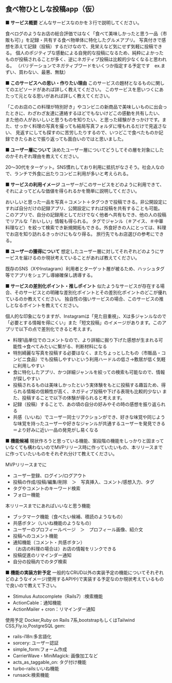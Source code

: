 ## 食べ物ひとしな投稿app（仮）
**■ サービス概要**
どんなサービスなのかを３行で説明してください。

食べログのようなお店の総合評価ではなく「食べて美味しかったと思う一品（市販も可）」を記録・共有する食べ物単体に特化したグルメアプリ。
写真付きで感想を添えて記録（投稿）するだけなので、見栄えなど気にせず気軽に投稿できる。
個人のポジティブな感動による自発的な投稿になるため、純粋によかったものが投稿されることが多く、逆にネガティブ投稿は比較的少なくなると思われる。
（バリデーションでネガティブワードをいくつか指定する予定です　ex.まずい、買わない、最悪、無駄）

**■ このサービスへの思い・作りたい理由**
このサービスの題材となるものに関してのエピソードがあれば詳しく教えてください。
このサービスを思いつくにあたって元となる思いがあれば詳しく教えてください。

「このお店のこの料理が特別好き」やコンビニの新商品で美味しいものに出会ったときに、わざわざ友達に連絡するほどでもないけどこの感動を共有したい、
また他の人がおいしいと思うものを知りたい、と思った経験がきっかけです。また、せっかく料理の写真を撮っても結局写真フォルダに埋もれるだけで見返さない、
見返すにしても探すのに苦労したりするので、いつどこで食べたものか記録できたらあとで振り返っても面白いのではと思いました。

**■ ユーザー層について**
決めたユーザー層についてどうしてその層を対象にしたのかそれぞれ理由を教えてください。

20〜30代をターゲット。SNS慣れしており利用に抵抗がなさそう。社会人なので、ランチで外食に出たりコンビニ利用が多いと考えられる。

**■ サービスの利用イメージ**
ユーザーがこのサービスをどのように利用できて、それによってどんな価値を得られるかを簡単に説明してください。

おいしいと思った一品を写真＋コメント＋タグつきで投稿できる。非公開設定にすれば自分だけの記録アプリ、公開設定にすれば投稿を共有することも可能。
このアプリで、自分の記録用としてだけでなく他者へ共有もでき、他の人の投稿でリアルな「おいしい」情報も得られる。
タグでジャンル（＃アイス、＃中華料理など）を絞って検索でき新規開拓もできる。外食好きの人にとっては、料理でお店を知り訪れるきっかけにもなり得る。
旅行先でもお店選びの参考にできる。

**■ ユーザーの獲得について**
想定したユーザー層に対してそれぞれどのようにサービスを届けるのか現状考えていることがあれば教えてください。

既存のSNS（XやInstagram）利用者とターゲット層が被るため、ハッシュタグ等でアプリをシェアし導線確保し誘導する。

**■ サービスの差別化ポイント・推しポイント**
似たようなサービスが存在する場合、そのサービスとの明確な差別化ポイントとその差別化ポイントのどこが優れているのか教えてください。
独自性の強いサービスの場合、このサービスの推しとなるポイントを教えてください。

個人的な印象になりますが、Instagramは「見た目重視」、Xは多ジャンルなので「必要とする情報を得にくい」また「短文投稿」のイメージがあります。このアプリで以下の点で差別化できると考えます。
- 料理1品単位でのコメントなので、より詳細に掘り下げた感想が生まれる可能性→食べてみたいに繋がる、判断材料になる
- 特別綺麗な写真を投稿する必要はなく、またちょっとしたもの（市販品・コンビニ食品）でも投稿しやすいという利用ハードルの低さ→敷居が低く気軽に利用しやすい
- 食に特化したアプリ、かつ詳細ジャンルを絞っての検索も可能なので、情報が探しやすい
- 投稿されるものは美味しかったという実体験をもとに投稿する趣旨ため、得られる情報の信頼性が高く、ネガティブ投稿や下げる表現も比較的少ない
また、投稿することで以下の体験が得られると考えます。
- 記録（投稿）することで、あの頃の自分の好みやその時の感想を振り返られる
- 共感（いいね）でユーザー同士リアクションができ、好きな味覚や同じような味覚を持ったユーザーや好きなジャンルが共通するユーザーを発見できる＝より好みに近い一品の発見がし易くなる

**■ 機能候補**
現状作ろうと思っている機能、案段階の機能をしっかりと固まっていなくても構わないのでMVPリリース時に作っていたいもの、本リリースまでに作っていたいものをそれぞれ分けて教えてください。

MVPリリースまでに
- ユーザー登録、ログイン/ログアウト
- 投稿の作成/投稿/編集/削除　＞　写真挿入、コメント/感想入力、タグ
- タグやコメントのキーワード検索
- フォロー機能

本リリースまでにあればいいなと思う機能
- ブックマーク機能（食べたい候補、積読のようなもの）
- 共感ボタン（いいね機能のようなもの）
- ユーザーのプロフィールページ　＞　プロフィール画像、紹介文
- 投稿へのコメント機能
- 通知機能（コメント・共感ボタン）
- （お店の料理の場合は）お店の情報をリンクできる
- 投稿促進のリマインダー通知
- 自分の投稿内でのタグ検索

**■ 機能の実装方針予定**
一般的なCRUD以外の実装予定の機能についてそれぞれどのようなイメージ(使用するAPIや)で実装する予定なのか現状考えているもので良いので教えて下さい。

- Stimulus Autocomplete（Rails7）:検索機能
- ActionCable：通知機能
- ActionMailer + cron：リマインダー通知

使用予定
Docker,Ruby on Rails 7系,bootstrapもしくはTailwind CSS,Fly.io,PostgreSQL
gem:
- rails-i18n:多言語化
- sorcery: ユーザー認証
- simple_form:フォーム作成
- CarrierWave・MiniMagick: 画像加工など
- acts_as_taggable_on: タグ付け機能
- turbo-rails:いいね機能
- runsack:検索機能


